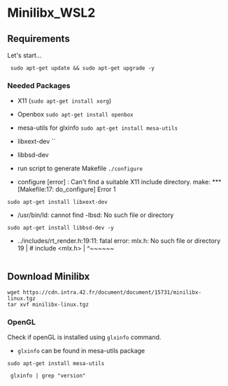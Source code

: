 # Minilibx_WSL2
## Requirements
Let's start...
```
 sudo apt-get update && sudo apt-get upgrade -y
```
### Needed Packages
  - X11 (`sudo apt-get install xorg`)
  - Openbox `sudo apt-get install openbox`
- mesa-utils for glxinfo `sudo apt-get install mesa-utils`
- libxext-dev ``
- libbsd-dev
- run script to generate Makefile `./configure`

- configure [error] : Can't find a suitable X11 include directory.
make: *** [Makefile:17: do_configure] Error 1
```
sudo apt-get install libxext-dev
```
- /usr/bin/ld: cannot find -lbsd: No such file or directory
```
sudo apt-get install libbsd-dev -y
```
- ../includes/rt_render.h:19:11: fatal error: mlx.h: No such file or directory
   19 | # include <mlx.h>
      |           ^~~~~~~
```

```

## Download Minilibx
```
wget https://cdn.intra.42.fr/document/document/15731/minilibx-linux.tgz
tar xvf minilibx-linux.tgz
```
### OpenGL
Check if openGL is installed using `glxinfo` command.
- `glxinfo` can be found in mesa-utils package
```
sudo apt-get install mesa-utils
```
```
 glxinfo | grep "version"
```
